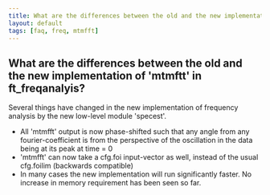 ```yaml
---
title: What are the differences between the old and the new implementation of 'mtmftt' in ft_freqanalyis?
layout: default
tags: [faq, freq, mtmfft]
---
```


## What are the differences between the old and the new implementation of 'mtmftt' in ft_freqanalyis?

Several things have changed in the new implementation of frequency analysis by the new low-level module 'specest'. 

   * All 'mtmfft' output is now phase-shifted such that any angle from any fourier-coefficient is from the perspective of the oscillation in the data being at its peak at time = 0
   * 'mtmfft' can now take a cfg.foi input-vector as well, instead of the usual cfg.foilim (backwards compatible)
   * In many cases the new implementation will run significantly faster. No increase in memory requirement has been seen so far.

